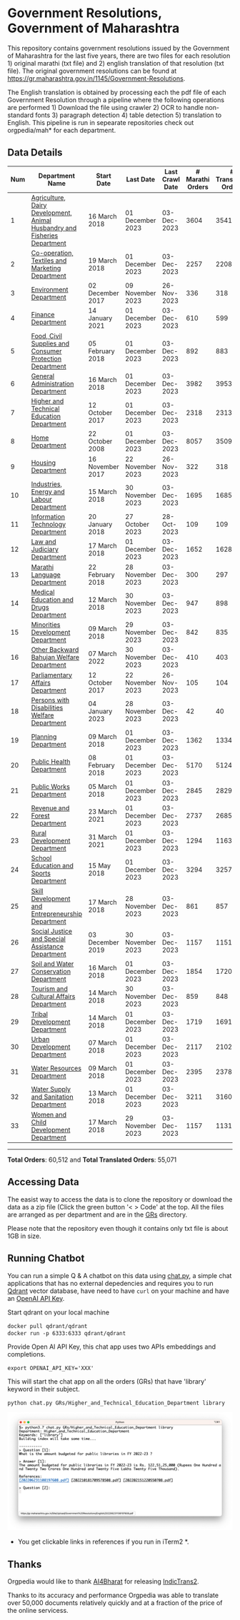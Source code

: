 # Government Resolutions, Government of Maharashtra

This repository contains government resolutions issued by the Government of Maharashtra for the last five years, there are two files for each resolution 1) original marathi (txt file) and 2) english translation of that resolution (txt file). The original government resolutions can be found at https://gr.maharashtra.gov.in/1145/Government-Resolutions.


The English translation is obtained by processing each the pdf file of each Government Resolution through a pipeline where the following operations are performed 1) Download the file using crawler 2) OCR to handle non-standard fonts 3) paragraph detection 4) table  detection 5) translation to English. This pipeline is run in sepearate repositories check out orgpedia/mah* for each department.


## Data Details

| Num | Department Name | Start Date | Last Date | Last Crawl Date | # Marathi Orders | # Translated Orders | Starting Order | Last Order |
| --- | --------------- | ---------- | --------- | --------------- | ---------------- | ------------------- | -------------- | ---------- |
| 1 | [Agriculture, Dairy Development, Animal Husbandry and Fisheries Department](GRs/Agriculture,_Dairy_Development,_Animal_Husbandry_and_Fisheries_Department) | 16 March 2018 | 01 December 2023 | 03-Dec-2023 | 3604 | 3541 | [201803161624182101.pdf](https://gr.maharashtra.gov.in/Site/Upload/Government%20Resolutions/English/201803161624182101.pdf) | [202312011523471401.pdf](https://gr.maharashtra.gov.in/Site/Upload/Government%20Resolutions/English/202312011523471401.pdf) |
| 2 | [Co-operation, Textiles and Marketing Department](GRs/Co-operation,_Textiles_and_Marketing_Department) | 19 March 2018 | 01 December 2023 | 03-Dec-2023 | 2257 | 2208 | [201803191257576702.pdf](https://gr.maharashtra.gov.in/Site/Upload/Government%20Resolutions/English/201803191257576702.pdf) | [202312011532153802.pdf](https://gr.maharashtra.gov.in/Site/Upload/Government%20Resolutions/English/202312011532153802.pdf) |
| 3 | [Environment Department](GRs/Environment_Department) | 02 December 2017 | 09 November 2023 | 26-Nov-2023 | 336 | 318 | [201712041147216904.pdf](https://gr.maharashtra.gov.in/Site/Upload/Government%20Resolutions/English/201712041147216904.pdf) | [202311091716582504.pdf](https://gr.maharashtra.gov.in/Site/Upload/Government%20Resolutions/English/202311091716582504.pdf) |
| 4 | [Finance Department](GRs/Finance_Department) | 14 January 2021 | 01 December 2023 | 03-Dec-2023 | 610 | 599 | [202101141237329905.pdf](https://gr.maharashtra.gov.in/Site/Upload/Government%20Resolutions/English/202101141237329905.pdf) | [202312011538196605.pdf](https://gr.maharashtra.gov.in/Site/Upload/Government%20Resolutions/English/202312011538196605.pdf) |
| 5 | [Food, Civil Supplies and Consumer Protection Department](GRs/Food,_Civil_Supplies_and_Consumer_Protection_Department) | 05 February 2018 | 01 December 2023 | 03-Dec-2023 | 892 | 883 | [201802121244545806.pdf](https://gr.maharashtra.gov.in/Site/Upload/Government%20Resolutions/English/201802121244545806.pdf) | [202312011812070006.pdf](https://gr.maharashtra.gov.in/Site/Upload/Government%20Resolutions/English/202312011812070006.pdf) |
| 6 | [General Administration Department](GRs/General_Administration_Department) | 16 March 2018 | 01 December 2023 | 03-Dec-2023 | 3982 | 3953 | [201803161224022707.pdf](https://gr.maharashtra.gov.in/Site/Upload/Government%20Resolutions/English/201803161224022707.pdf) | [202312011654164407.pdf](https://gr.maharashtra.gov.in/Site/Upload/Government%20Resolutions/English/202312011654164407.pdf) |
| 7 | [Higher and Technical Education Department](GRs/Higher_and_Technical_Education_Department) | 12 October 2017 | 01 December 2023 | 03-Dec-2023 | 2318 | 2313 | [201710121514029708.pdf](https://gr.maharashtra.gov.in/Site/Upload/Government%20Resolutions/English/201710121514029708.pdf) | [202312011732255608.pdf](https://gr.maharashtra.gov.in/Site/Upload/Government%20Resolutions/English/202312011732255608.pdf) |
| 8 | [Home Department](GRs/Home_Department) | 22 October 2008 | 01 December 2023 | 03-Dec-2023 | 8057 | 3509 | [20081022.pdf](https://gr.maharashtra.gov.in/Site/Upload/Government%20Resolutions/English/20081022.pdf) | [202312011454506629.pdf](https://gr.maharashtra.gov.in/Site/Upload/Government%20Resolutions/English/202312011454506629.pdf) |
| 9 | [Housing Department](GRs/Housing_Department) | 16 November 2017 | 22 November 2023 | 26-Nov-2023 | 322 | 318 | [201711161447076609.pdf](https://gr.maharashtra.gov.in/Site/Upload/Government%20Resolutions/English/201711161447076609.pdf) | [202311221219205209.pdf](https://gr.maharashtra.gov.in/Site/Upload/Government%20Resolutions/English/202311221219205209.pdf) |
| 10 | [Industries, Energy and Labour Department](GRs/Industries,_Energy_and_Labour_Department) | 15 March 2018 | 30 November 2023 | 03-Dec-2023 | 1695 | 1685 | [201803151204055010.pdf](https://gr.maharashtra.gov.in/Site/Upload/Government%20Resolutions/English/201803151204055010.pdf) | [202311301457248810.pdf](https://gr.maharashtra.gov.in/Site/Upload/Government%20Resolutions/English/202311301457248810.pdf) |
| 11 | [Information Technology Department](GRs/Information_Technology_Department) | 20 January 2018 | 27 October 2023 | 28-Oct-2023 | 109 | 109 | [201801201843024511.pdf](https://gr.maharashtra.gov.in/Site/Upload/Government%20Resolutions/English/201801201843024511.pdf) | [202310271649358711.pdf](https://gr.maharashtra.gov.in/Site/Upload/Government%20Resolutions/English/202310271649358711.pdf) |
| 12 | [Law and Judiciary Department](GRs/Law_and_Judiciary_Department) | 17 March 2018 | 01 December 2023 | 03-Dec-2023 | 1652 | 1628 | [201803171129290212.pdf](https://gr.maharashtra.gov.in/Site/Upload/Government%20Resolutions/English/201803171129290212.pdf) | [202312011700089912.pdf](https://gr.maharashtra.gov.in/Site/Upload/Government%20Resolutions/English/202312011700089912.pdf) |
| 13 | [Marathi Language Department](GRs/Marathi_Language_Department) | 22 February 2018 | 28 November 2023 | 03-Dec-2023 | 300 | 297 | [201802031549154233.pdf](https://gr.maharashtra.gov.in/Site/Upload/Government%20Resolutions/English/201802031549154233.pdf) | [202311281219182333.pdf](https://gr.maharashtra.gov.in/Site/Upload/Government%20Resolutions/English/202311281219182333.pdf) |
| 14 | [Medical Education and Drugs Department](GRs/Medical_Education_and_Drugs_Department) | 12 March 2018 | 30 November 2023 | 03-Dec-2023 | 947 | 898 | [201803121137094813.pdf](https://gr.maharashtra.gov.in/Site/Upload/Government%20Resolutions/English/201803121137094813.pdf) | [202311301518273313.pdf](https://gr.maharashtra.gov.in/Site/Upload/Government%20Resolutions/English/202311301518273313.pdf) |
| 15 | [Minorities Development Department](GRs/Minorities_Development_Department) | 09 March 2018 | 29 November 2023 | 03-Dec-2023 | 842 | 835 | [201803091218355314.pdf](https://gr.maharashtra.gov.in/Site/Upload/Government%20Resolutions/English/201803091218355314.pdf) | [202311291709338614.pdf](https://gr.maharashtra.gov.in/Site/Upload/Government%20Resolutions/English/202311291709338614.pdf) |
| 16 | [Other Backward Bahujan Welfare Department](GRs/Other_Backward_Bahujan_Welfare_Department) | 07 March 2022 | 30 November 2023 | 03-Dec-2023 | 410 | 403 | [202203081752439334.pdf](https://gr.maharashtra.gov.in/Site/Upload/Government%20Resolutions/English/202203081752439334.pdf) | [202311301740195334.pdf](https://gr.maharashtra.gov.in/Site/Upload/Government%20Resolutions/English/202311301740195334.pdf) |
| 17 | [Parliamentary Affairs Department](GRs/Parliamentary_Affairs_Department) | 12 October 2017 | 22 November 2023 | 26-Nov-2023 | 105 | 104 | [201710031642378615.pdf](https://gr.maharashtra.gov.in/Site/Upload/Government%20Resolutions/English/201710031642378615.pdf) | [202311221247565415.pdf](https://gr.maharashtra.gov.in/Site/Upload/Government%20Resolutions/English/202311221247565415.pdf) |
| 18 | [Persons with Disabilities Welfare Department](GRs/Persons_with_Disabilities_Welfare_Department) | 04 January 2023 | 28 November 2023 | 03-Dec-2023 | 42 | 40 | [202301041906309635.pdf](https://gr.maharashtra.gov.in/Site/Upload/Government%20Resolutions/English/202301041906309635.pdf) | [202311281605117035.pdf](https://gr.maharashtra.gov.in/Site/Upload/Government%20Resolutions/English/202311281605117035.pdf) |
| 19 | [Planning Department](GRs/Planning_Department) | 09 March 2018 | 01 December 2023 | 03-Dec-2023 | 1362 | 1334 | [201803091441032716.pdf](https://gr.maharashtra.gov.in/Site/Upload/Government%20Resolutions/English/201803091441032716.pdf) | [202312011706342316.pdf](https://gr.maharashtra.gov.in/Site/Upload/Government%20Resolutions/English/202312011706342316.pdf) |
| 20 | [Public Health Department](GRs/Public_Health_Department) | 08 February 2018 | 01 December 2023 | 03-Dec-2023 | 5170 | 5124 | [201801311722275417.pdf](https://gr.maharashtra.gov.in/Site/Upload/Government%20Resolutions/English/201801311722275417.pdf) | [202312011646149417.pdf](https://gr.maharashtra.gov.in/Site/Upload/Government%20Resolutions/English/202312011646149417.pdf) |
| 21 | [Public Works Department](GRs/Public_Works_Department) | 05 March 2018 | 01 December 2023 | 03-Dec-2023 | 2845 | 2829 | [201803051515468118.pdf](https://gr.maharashtra.gov.in/Site/Upload/Government%20Resolutions/English/201803051515468118.pdf) | [202312011520091118.pdf](https://gr.maharashtra.gov.in/Site/Upload/Government%20Resolutions/English/202312011520091118.pdf) |
| 22 | [Revenue and Forest Department](GRs/Revenue_and_Forest_Department) | 23 March 2021 | 01 December 2023 | 03-Dec-2023 | 2737 | 2685 | [202103231328393119.pdf](https://gr.maharashtra.gov.in/Site/Upload/Government%20Resolutions/English/202103231328393119.pdf) | [202312011701344719.pdf](https://gr.maharashtra.gov.in/Site/Upload/Government%20Resolutions/English/202312011701344719.pdf) |
| 23 | [Rural Development Department](GRs/Rural_Development_Department) | 31 March 2021 | 01 December 2023 | 03-Dec-2023 | 1294 | 1163 | [202103301021181120.pdf](https://gr.maharashtra.gov.in/Site/Upload/Government%20Resolutions/English/202103301021181120.pdf) | [202312011421179720.pdf](https://gr.maharashtra.gov.in/Site/Upload/Government%20Resolutions/English/202312011421179720.pdf) |
| 24 | [School Education and Sports Department](GRs/School_Education_and_Sports_Department) | 15 May 2018 | 01 December 2023 | 03-Dec-2023 | 3294 | 3257 | [201805161114241221.pdf](https://gr.maharashtra.gov.in/Site/Upload/Government%20Resolutions/English/201805161114241221.pdf) | [202312012038422721.pdf](https://gr.maharashtra.gov.in/Site/Upload/Government%20Resolutions/English/202312012038422721.pdf) |
| 25 | [Skill Development and Entrepreneurship Department](GRs/Skill_Development_and_Entrepreneurship_Department) | 17 March 2018 | 28 November 2023 | 03-Dec-2023 | 861 | 857 | [201803171322099003.pdf](https://gr.maharashtra.gov.in/Site/Upload/Government%20Resolutions/English/201803171322099003.pdf) | [202311281843435903.pdf](https://gr.maharashtra.gov.in/Site/Upload/Government%20Resolutions/English/202311281843435903.pdf) |
| 26 | [Social Justice and Special Assistance Department](GRs/Social_Justice_and_Special_Assistance_Department) | 03 December 2019 | 30 November 2023 | 03-Dec-2023 | 1157 | 1151 | [201912051107011622.pdf](https://gr.maharashtra.gov.in/Site/Upload/Government%20Resolutions/English/201912051107011622.pdf) | [202311301754072622.pdf](https://gr.maharashtra.gov.in/Site/Upload/Government%20Resolutions/English/202311301754072622.pdf) |
| 27 | [Soil and Water Conservation Department](GRs/Soil_and_Water_Conservation_Department) | 16 March 2018 | 01 December 2023 | 03-Dec-2023 | 1854 | 1720 | [201803161247582426.pdf](https://gr.maharashtra.gov.in/Site/Upload/Government%20Resolutions/English/201803161247582426.pdf) | [202312011519340826.pdf](https://gr.maharashtra.gov.in/Site/Upload/Government%20Resolutions/English/202312011519340826.pdf) |
| 28 | [Tourism and Cultural Affairs Department](GRs/Tourism_and_Cultural_Affairs_Department) | 14 March 2018 | 30 November 2023 | 03-Dec-2023 | 859 | 848 | [201803131542054523.pdf](https://gr.maharashtra.gov.in/Site/Upload/Government%20Resolutions/English/201803131542054523.pdf) | [202312011553208523.pdf](https://gr.maharashtra.gov.in/Site/Upload/Government%20Resolutions/English/202312011553208523.pdf) |
| 29 | [Tribal Development Department](GRs/Tribal_Development_Department) | 14 March 2018 | 01 December 2023 | 03-Dec-2023 | 1719 | 1691 | [201803091105184924.pdf](https://gr.maharashtra.gov.in/Site/Upload/Government%20Resolutions/English/201803091105184924.pdf) | [202311301136431324.pdf](https://gr.maharashtra.gov.in/Site/Upload/Government%20Resolutions/English/202311301136431324.pdf) |
| 30 | [Urban Development Department](GRs/Urban_Development_Department) | 07 March 2018 | 01 December 2023 | 03-Dec-2023 | 2117 | 2102 | [201803071203178325.pdf](https://gr.maharashtra.gov.in/Site/Upload/Government%20Resolutions/English/201803071203178325.pdf) | [202312011449327225.pdf](https://gr.maharashtra.gov.in/Site/Upload/Government%20Resolutions/English/202312011449327225.pdf) |
| 31 | [Water Resources Department](GRs/Water_Resources_Department) | 09 March 2018 | 01 December 2023 | 03-Dec-2023 | 2395 | 2378 | [201803091034435527.pdf](https://gr.maharashtra.gov.in/Site/Upload/Government%20Resolutions/English/201803091034435527.pdf) | [202312011727398927.pdf](https://gr.maharashtra.gov.in/Site/Upload/Government%20Resolutions/English/202312011727398927.pdf) |
| 32 | [Water Supply and Sanitation Department](GRs/Water_Supply_and_Sanitation_Department) | 13 March 2018 | 01 December 2023 | 03-Dec-2023 | 3211 | 3160 | [201803121414108428.pdf](https://gr.maharashtra.gov.in/Site/Upload/Government%20Resolutions/English/201803121414108428.pdf) | [202312011528302528.pdf](https://gr.maharashtra.gov.in/Site/Upload/Government%20Resolutions/English/202312011528302528.pdf) |
| 33 | [Women and Child Development Department](GRs/Women_and_Child_Development_Department) | 17 March 2018 | 29 November 2023 | 03-Dec-2023 | 1157 | 1131 | [201803171539444330.pdf](https://gr.maharashtra.gov.in/Site/Upload/Government%20Resolutions/English/201803171539444330.pdf) | [202311291550489130.pdf](https://gr.maharashtra.gov.in/Site/Upload/Government%20Resolutions/English/202311291550489130.pdf) |
----------------------------------------------------------------------------------------------------

**Total Orders**: 60,512 and **Total Translated Orders**: 55,071
## Accessing Data

The easist way to access the data is to clone the repository or download the data as a zip file (Click the green button '< > Code' at the top. All the files are arranged as per department and are in the [GRs](GRs) directory.

Please note that the repository even though it contains only txt file is about 1GB in size.

## Running Chatbot

You can run a simple Q & A chatbot on this data using [chat.py](chat.py), a simple chat applications that has no external depedencies and requires you to run [Qdrant](https://qdrant.tech/) vector database, have need to have `curl` on your machine and have an [OpenAI API Key](https://help.openai.com/en/articles/4936850-where-do-i-find-my-secret-api-key).

Start qdrant on your local machine
```shell
docker pull qdrant/qdrant
docker run -p 6333:6333 qdrant/qdrant
```

Provide Open AI API Key, this chat app uses two APIs embeddings and completions.
```shell
export OPENAI_API_KEY='XXX'
```

This will start the chat app on all the orders (GRs) that have 'library' keyword in their subject.

```shell
python chat.py GRs/Higher_and_Technical_Education_Department library
```

![screenshot of running chat.py](screenshot.png)

* You get clickable links in references if you run in iTerm2 *.

## Thanks

Orgpedia would like to thank [AI4Bharat](https://ai4bharat.iitm.ac.in/) for releasing [IndicTrans2](https://github.com/AI4Bharat/IndicTrans2).

Thanks to its accuracy and performance Orgpedia was able to translate over 50,000 documents relatively quickly and at a fraction of the price of the online servicess.











